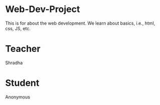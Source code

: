 # Web-Dev-Project
This is for about the web development.
We learn about basics, i.e., html, css, JS, etc.
# Teacher
Shradha 
# Student
Anonymous
